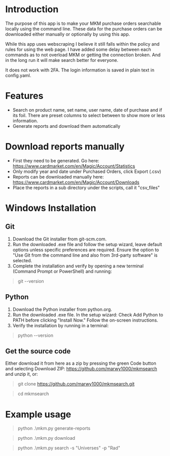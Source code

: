 # Introduction
The purpose of this app is to make your MKM purchase orders searchable locally using the command line. These data for the purchase orders can be downloaded either manually or optionally by using this app.  

While this app uses webscraping I believe it still falls within the policy and rules for using the web page. I have added some delay between each commands as to not overload MKM or getting the connection broken. And in the long run it will make search better for everyone. 

It does not work with 2FA. The login information is saved in plain text in config.yaml. 

# Features
* Search on product name, set name, user name, date of purchase and if its foil. There are preset columns to select between to show more or less information.  
* Generate reports and download them automatically

# Download reports manually
* First they need to be generated. Go here: https://www.cardmarket.com/en/Magic/Account/Statistics 
* Only modify year and date under Purchased Orders, click Export (.csv)
* Reports can be downloaded manually here: https://www.cardmarket.com/en/Magic/Account/Downloads
* Place the reports in a sub directory under the scripts, call it "csv_files"

# Windows Installation
## Git
1. Download the Git installer from git-scm.com.
2. Run the downloaded .exe file and follow the setup wizard, leave default options unless specific preferences are required. Ensure the option to "Use Git from the command line and also from 3rd-party software" is selected.
3. Complete the installation and verify by opening a new terminal (Command Prompt or PowerShell) and running:

> git --version

## Python
1. Download the Python installer from python.org.
2. Run the downloaded .exe file. In the setup wizard: Check Add Python to PATH before clicking "Install Now." Follow the on-screen instructions.
3. Verify the installation by running in a terminal:

> python --version

## Get the source code
Either download it from here as a zip by pressing the green Code button and selecting Download ZIP: https://github.com/marwy1000/mkmsearch and unzip it, or:
> git clone https://github.com/marwy1000/mkmsearch.git

> cd mkmsearch

# Example usage
> python .\mkm.py generate-reports

> python .\mkm.py download

> python .\mkm.py search -s "Universes" -p "Rad"